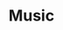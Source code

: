 ---
layout: piece
collection_: mixed_media
title: Music
id: music
media: Mixed, paper, fabric, material, thread
dimensions: 15" x 17"
description: music theme fabric with added paper cut outs, mixed material quilted in a matted glassed maple frame 2" in depth.
price: $240
date_created: 2011
---